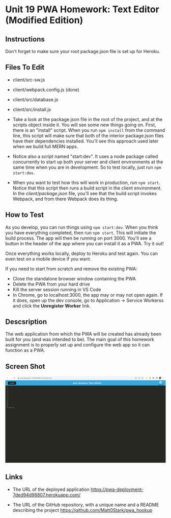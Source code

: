 # Unit 19 PWA Homework: Text Editor (Modified Edition)

## Instructions





Don't forget to make sure your root package.json file is set up for Heroku.

## Files To Edit

- client/src-sw.js
- client/webpack.config.js (done)
- client/src/database.js
- client/src/install.js



- Take a look at the package.json file in the root of the project, and at the scripts object inside it. You will see some new things going on. First, there is an "install" script. When you run `npm install` from the command line, this script will make sure that both of the interior package.json files have their dependencies installed. You'll see this approach used later when we build full MERN apps.

- Notice also a script named "start:dev". It uses a node package called concurrently to start up both your server and client environments at the same time when you are in development. So to test locally, just run `npm start:dev`.

- When you want to test how this will work in production, run `npm start`. Notice that this script then runs a build script in the client environment. In the *client/package.json* file, you'll see that the build script invokes Webpack, and from there Webpack does its thing.

## How to Test

As you develop, you can run things using `npm start:dev`. When you think you have everything completed, then run `npm start`. This will initiate the build process. The app will then be running on port 3000. You'll see a button in the header of the app where you can install it as a PWA. Try it out!

Once everything works locally, deploy to Heroku and test again. You can even test on a mobile device if you want.

If you need to start from scratch and remove the existing PWA:

- Close the standalone browser window containing the PWA
- Delete the PWA from your hard drive 
- Kill the server session running in VS Code 
- In Chrome, go to localhost:3000, the app may or may not open again. If it does, open up the dev console, go to Application -> Service Workerss and click the **Unregister Worker** link.

## Descsription
The web application from which the PWA will be created has already been built for you (and was intended to be). The main goal of this homework assignment is to properly set up and configure the web app so it can function as a PWA.



## Screen Shot
![screenshot](./Assets/pwascreenshot.png)

## Links

* The URL of the deployed application
https://pwa-deployment-7ded94d98807.herokuapp.com/

* The URL of the GitHub repository, with a unique name and a README describing the project
https://github.com/Matt0Stark/pwa_hookup

